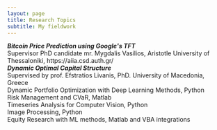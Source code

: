 ```yaml
---
layout: page
title: Research Topics
subtitle: My fieldwork
---
```

<div align="left">
  <i><b> Bitcoin Price Prediction using Google's TFT   </b></i> <br>
    Supervisor PhD candidate mr. Mygdalis Vasilios, Aristotle University of Thessaloniki, <link>https://aiia.csd.auth.gr/<link> <br>
  <i><b> Dynamic Optimal Capital Structure </b></i><br>
    Supervised by prof. Efstratios Livanis, PhD. University of Macedonia, Greece <br>
   <span> Dynamic Portfolio Optimization with Deep Learning Methods, Python</span> <br>
  Risk Management and CVaR, Matlab <br>
  Timeseries Analysis for Computer Vision, Python <br>
  Image Processing, Python <br>
  Equity Research with ML methods, Matlab and VBA integrations <br>

</div>
